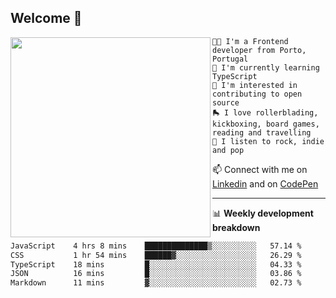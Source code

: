 ## Welcome 👋

<img align="left" src="https://github.com/saraiovieira/saraiovieira/assets/74243584/32f0e061-fcbb-45fe-8361-571943f17664" width="320"/>

```
👩‍💻 I'm a Frontend developer from Porto, Portugal
🌱 I'm currently learning TypeScript
🚩 I'm interested in contributing to open source
🛼 I love rollerblading, kickboxing, board games, reading and travelling
🎵 I listen to rock, indie and pop
```
📫 Connect with me on [Linkedin](https://www.linkedin.com/in/sara-vieira-frontend-developer/) and on [CodePen](https://codepen.io/saraiovieira)

-------

📊 **Weekly development breakdown**

<!--START_SECTION:waka-->

```txt
JavaScript    4 hrs 8 mins    ██████████████▒░░░░░░░░░░   57.14 %
CSS           1 hr 54 mins    ██████▓░░░░░░░░░░░░░░░░░░   26.29 %
TypeScript    18 mins         █░░░░░░░░░░░░░░░░░░░░░░░░   04.33 %
JSON          16 mins         █░░░░░░░░░░░░░░░░░░░░░░░░   03.86 %
Markdown      11 mins         ▓░░░░░░░░░░░░░░░░░░░░░░░░   02.73 %
```

<!--END_SECTION:waka-->
